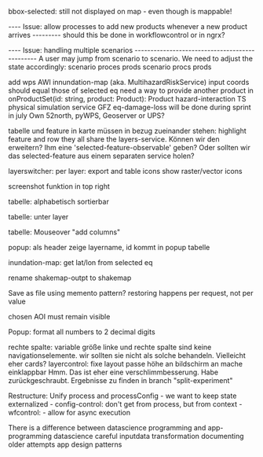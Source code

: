 bbox-selected: 
    still not displayed on map - even though is mappable!







---- Issue: allow processes to add new products whenever a new product arrives ---------
should this be done in workflowcontrol or in ngrx?




---- Issue: handling multiple scenarios -----------------------------------------------
A user may jump from scenario to scenario. 
We need to adjust the state accordingly: 
    scenario
        proces
        prods
    scenario
        procs
        prods




add wps
    AWI
        innundation-map (aka. MultihazardRiskService)
            input coords should equal those of selected eq
                need a way to provide another product in onProductSet(id: string, product: Product): Product
        hazard-interaction
        TS physical simulation service
    GFZ
        eq-damage-loss
        will be done during sprint in july
    Own
        52north, pyWPS, Geoserver or UPS?





tabelle und feature in karte müssen in bezug zueinander stehen: highlight feature and row
    they all share the layers-service. Können wir den erweitern? Ihm eine 'selected-feature-observable' geben?
    Oder sollten wir das selected-feature aus einem separaten service holen?

layerswitcher: 
    per layer: export and table icons
    show raster/vector icons

screenshot funktion in top right

tabelle: alphabetisch sortierbar

tabelle: unter layer

tabelle: Mouseover "add columns"

popup: als header zeige layername, id kommt in popup tabelle

inundation-map: get lat/lon from selected eq

rename shakemap-outpt to shakemap


Save as file
    using memento pattern?
    restoring happens per request, not per value



chosen AOI must remain visible

Popup: format all numbers to 2 decimal digits



rechte spalte: variable größe
    linke und rechte spalte sind keine navigationselemente. wir sollten sie nicht als solche behandeln. Vielleicht eher cards?
        layercontrol: fixe layout
        passe höhe an bildschirm an
        mache einklappbar
    Hmm. Das ist eher eine verschlimmbesserung. Habe zurückgeschraubt. Ergebnisse zu finden in branch "split-experiment"



Restructure: Unify process and processConfig
    - we want to keep state externalized
        - config-control: don't get from process, but from context
    - wfcontrol: 
        - allow for async execution



There is a difference between datascience programming and app-programming
    datascience
        careful inputdata transformation
        documenting older attempts
    app
        design patterns

